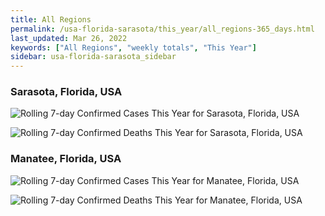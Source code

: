 ```yaml
---
title: All Regions
permalink: /usa-florida-sarasota/this_year/all_regions-365_days.html
last_updated: Mar 26, 2022
keywords: ["All Regions", "weekly totals", "This Year"]
sidebar: usa-florida-sarasota_sidebar
---
```


<h3>Sarasota, Florida, USA</h3>

![Rolling 7-day Confirmed Cases This Year for Sarasota, Florida, USA](/covid_tracker/images/graphs/usa-florida-sarasota-rolling_7_days_confirmed-365_days_graph.png)

![Rolling 7-day Confirmed Deaths This Year for Sarasota, Florida, USA](/covid_tracker/images/graphs/usa-florida-sarasota-rolling_7_days_deaths-365_days_graph.png)

<h3>Manatee, Florida, USA</h3>

![Rolling 7-day Confirmed Cases This Year for Manatee, Florida, USA](/covid_tracker/images/graphs/usa-florida-manatee-rolling_7_days_confirmed-365_days_graph.png)

![Rolling 7-day Confirmed Deaths This Year for Manatee, Florida, USA](/covid_tracker/images/graphs/usa-florida-manatee-rolling_7_days_deaths-365_days_graph.png)
